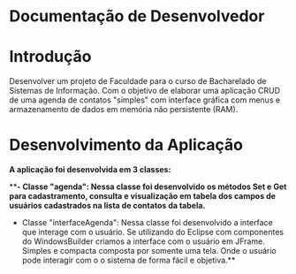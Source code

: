 # Documentação de Desenvolvedor #

# Introdução #

Desenvolver um projeto de Faculdade para o curso de Bacharelado de Sistemas de Informação. Com o objetivo de elaborar uma aplicação CRUD de uma agenda de contatos "simples" com interface gráfica com menus e armazenamento de dados em memória não persistente (RAM).

# Desenvolvimento da Aplicação #

**A aplicação foi desenvolvida em 3 classes:**

****- Classe "agenda": Nessa classe foi desenvolvido os métodos Set e Get para cadastramento, consulta e visualização em tabela dos campos de usuários cadastrados na lista de contatos da tabela.**

- Classe "interfaceAgenda": Nessa classe foi desenvolvido a interface que interage com o usuário. Se utilizando do Eclipse com componentes do WindowsBuilder criamos a interface com o usuário em JFrame. Simples e compacta composta por somente uma tela. Onde o usuário pode interagir com o o sistema de forma fácil e objetiva.**


